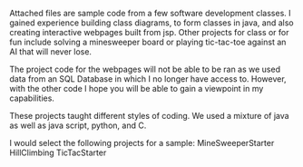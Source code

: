 Attached files are sample code from a few software development classes. I gained experience building class diagrams, 
to form classes in java, and also creating interactive webpages built from jsp. Other projects for class or for fun include solving a minesweeper board or playing tic-tac-toe against an AI that will never lose.

The project code for the webpages will not be able to be ran as we used data from an SQL Database 
in which I no longer have access to. However, with the other code I hope you will be able to gain a viewpoint in my capabilities. 

These projects taught different styles of coding. We used a mixture of java as well as java script, python, and C.

I would select the following projects for a sample: 
MineSweeperStarter
HillClimbing
TicTacStarter

